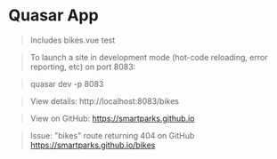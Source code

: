 # Quasar App

> Includes bikes.vue test

> To launch a site in development mode (hot-code reloading, error reporting, etc) on port 8083:

> quasar dev -p 8083

> View details: http://localhost:8083/bikes

> View on GitHub: https://smartparks.github.io

> Issue: "bikes" route returning 404 on GitHub https://smartparks.github.io/bikes
